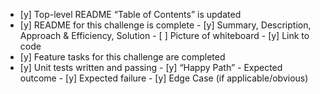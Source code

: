  - [y] Top-level README “Table of Contents” is updated
 - [y] README for this challenge is complete
       - [y] Summary, Description, Approach & Efficiency, Solution
       - [ ] Picture of whiteboard
       - [y] Link to code
 - [y] Feature tasks for this challenge are completed
 - [y] Unit tests written and passing
       - [y] “Happy Path” - Expected outcome
       - [y] Expected failure
       - [y] Edge Case (if applicable/obvious)
